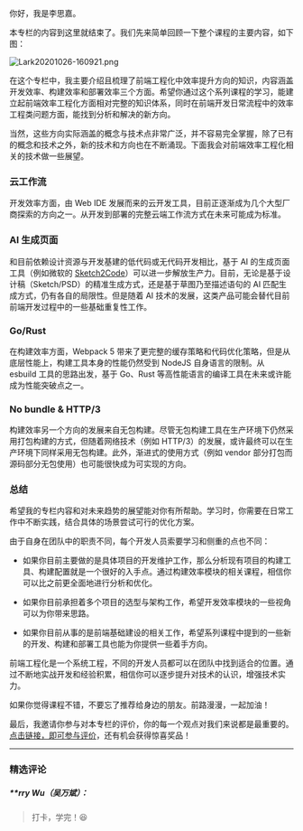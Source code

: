 <p data-nodeid="47687">你好，我是李思嘉。</p>


<p data-nodeid="47949">本专栏的内容到这里就结束了。我们先来简单回顾一下整个课程的主要内容，如下图：</p>
<p data-nodeid="47950" class=""><img src="https://s0.lgstatic.com/i/image/M00/63/8D/Ciqc1F-WhHaAcAYHAAFR7grnZ_s239.png" alt="Lark20201026-160921.png" data-nodeid="47954"></p>



<p data-nodeid="47479">在这个专栏中，我主要介绍且梳理了前端工程化中效率提升方向的知识，内容涵盖开发效率、构建效率和部署效率三个方面。希望你通过这个系列课程的学习，能建立起前端效率工程化方面相对完整的知识体系，同时在前端开发日常流程中的效率工程类问题方面，能找到分析和解决的新方向。</p>
<p data-nodeid="47480">当然，这些方向实际涵盖的概念与技术点非常广泛，并不容易完全掌握，除了已有的概念和技术之外，新的技术和方向也在不断涌现。下面我会对前端效率工程化相关的技术做一些展望。</p>
<h3 data-nodeid="48085">云工作流</h3>


<p data-nodeid="47483">开发效率方面，由 Web IDE 发展而来的云开发工具，目前正逐渐成为几个大型厂商探索的方向之一。从开发到部署的完整云端工作流方式在未来可能成为标准。</p>
<h3 data-nodeid="48215">AI 生成页面</h3>


<p data-nodeid="48343" class="">和目前依赖设计资源与开发基建的低代码或无代码开发相比，基于 AI 的生成页面工具（例如微软的 <a href="https://www.microsoft.com/en-us/ai/ai-lab-sketch2code" data-nodeid="48347">Sketch2Code</a>）可以进一步解放生产力。目前，无论是基于设计稿（Sketch/PSD）的精准生成方式，还是基于草图乃至描述语句的 AI 匹配生成方式，仍有各自的局限性。但是随着 AI 技术的发展，这类产品可能会替代目前前端开发过程中的一些基础重复性工作。</p>

<h3 data-nodeid="48475">Go/Rust</h3>


<p data-nodeid="47489">在构建效率方面，Webpack 5 带来了更完整的缓存策略和代码优化策略，但是从底层性能上，构建工具本身的性能仍然受到 NodeJS 自身语言的限制。从 esbuild 工具的思路出发，基于 Go、Rust 等高性能语言的编译工具在未来或许能成为性能突破点之一。</p>
<h3 data-nodeid="48601">No bundle &amp; HTTP/3</h3>


<p data-nodeid="47492">构建效率另一个方向的发展来自无包构建。尽管无包构建工具在生产环境下仍然采用打包构建的方式，但随着网络技术（例如 HTTP/3）的发展，或许最终可以在生产环境下同样采用无包构建。此外，渐进式的使用方式（例如 vendor 部分打包而源码部分无包使用）也可能很快成为可实现的方向。</p>
<h3 data-nodeid="48727">总结</h3>


<p data-nodeid="47495">希望我的专栏内容和对未来趋势的展望能对你有所帮助。学习时，你需要在日常工作中不断实践，结合具体的场景尝试可行的优化方案。</p>
<p data-nodeid="47496">由于自身在团队中的职责不同，每个开发人员索要学习和侧重的点也不同：</p>
<ul data-nodeid="47497">
<li data-nodeid="47498">
<p data-nodeid="47499">如果你目前主要做的是具体项目的开发维护工作，那么分析现有项目的构建工具、构建配置就是一个很好的入手点。通过构建效率模块的相关课程，相信你可以比之前更全面地进行分析和优化。</p>
</li>
<li data-nodeid="47500">
<p data-nodeid="47501">如果你目前承担着多个项目的选型与架构工作，希望开发效率模块的一些视角可以为你带来思路。</p>
</li>
<li data-nodeid="47502">
<p data-nodeid="47503">如果你目前从事的是前端基础建设的相关工作，希望系列课程中提到的一些新的开发、构建和部署工具也能为你提供一些着手方向。</p>
</li>
</ul>
<p data-nodeid="47504">前端工程化是一个系统工程，不同的开发人员都可以在团队中找到适合的位置。通过不断地实战开发和经验积累，相信你可以逐步提升对技术的认识，增强技术实力。</p>
<p data-nodeid="47505">如果你觉得课程不错，不要忘了推荐给身边的朋友。前路漫漫，一起加油！</p>
<p data-nodeid="47506">最后，我邀请你参与对本专栏的评价，你的每一个观点对我们来说都是最重要的。<a href="https://wj.qq.com/s2/7397518/d93d/" data-nodeid="47543">点击链接，即可参与评价</a>，还有机会获得惊喜奖品！</p>

---

### 精选评论

##### **rry Wu（吴万斌）：
> 打卡，学完！😆

